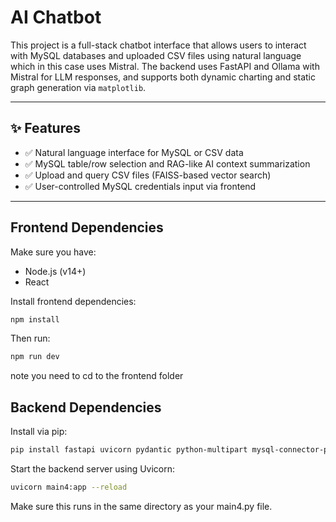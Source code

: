 # AI Chatbot

This project is a full-stack chatbot interface that allows users to interact with MySQL databases and uploaded CSV files using natural language which in this case uses Mistral. The backend uses FastAPI and Ollama with Mistral for LLM responses, and supports both dynamic charting and static graph generation via `matplotlib`.

---

## ✨ Features

- ✅ Natural language interface for MySQL or CSV data
- ✅ MySQL table/row selection and RAG-like AI context summarization
- ✅ Upload and query CSV files (FAISS-based vector search)
- ✅ User-controlled MySQL credentials input via frontend

---

## Frontend Dependencies

Make sure you have:
- Node.js (v14+)
- React

Install frontend dependencies:
```bash
npm install
```
Then run:
```bash
npm run dev
```
note you need to cd to the frontend folder

## Backend Dependencies

Install via pip:

```bash
pip install fastapi uvicorn pydantic python-multipart mysql-connector-python pandas matplotlib sentence-transformers scikit-learn faiss-cpu requests python-dotenv
```
Start the backend server using Uvicorn:

```bash
uvicorn main4:app --reload
```
Make sure this runs in the same directory as your main4.py file.
